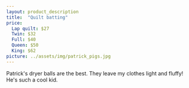 ```yaml
---
layout: product_description
title:  "Quilt batting"
price:
  Lap quilt: $27
  Twin: $32
  Full: $40
  Queen: $50
  King: $62
picture: ../assets/img/patrick_pigs.jpg
---
```


Patrick's dryer balls are the best. They leave my clothes light and fluffy! He's such a cool kid.
